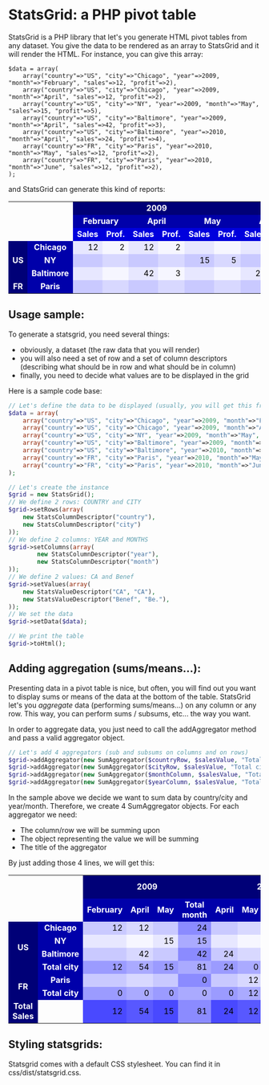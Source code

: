 StatsGrid: a PHP pivot table
============================

StatsGrid is a PHP library that let's you generate HTML pivot tables from any dataset.
You give the data to be rendered as an array to StatsGrid and it will render the HTML. For instance, you can
give this array:

	$data = array(
		array("country"=>"US", "city"=>"Chicago", "year"=>2009, "month"=>"February", "sales"=>12, "profit"=>2),	
		array("country"=>"US", "city"=>"Chicago", "year"=>2009, "month"=>"April", "sales"=>12, "profit"=>2),	
		array("country"=>"US", "city"=>"NY", "year"=>2009, "month"=>"May", "sales"=>15, "profit"=>5),
		array("country"=>"US", "city"=>"Baltimore", "year"=>2009, "month"=>"April", "sales"=>42, "profit"=>3),
		array("country"=>"US", "city"=>"Baltimore", "year"=>2010, "month"=>"April", "sales"=>24, "profit"=>4),
		array("country"=>"FR", "city"=>"Paris", "year"=>2010, "month"=>"May", "sales"=>12, "profit"=>2),
		array("country"=>"FR", "city"=>"Paris", "year"=>2010, "month"=>"June", "sales"=>12, "profit"=>2),	
	);
	
and StatsGrid can generate this kind of reports:

<style>
table.bluestatsgrid td.header.column0 {
  background-color: #000077;
  color: white; }
table.bluestatsgrid td.header.column1 {
  background-color: #0000aa;
  color: white; }
table.bluestatsgrid td.header.column2 {
  background-color: #0000dd;
  color: white; }
table.bluestatsgrid td.header.column3 {
  background-color: #1111ff;
  color: black; }
table.bluestatsgrid td.header.column4 {
  background-color: #4444ff;
  color: black; }
table.bluestatsgrid td.header.row0 {
  background-color: #000077;
  color: white; }
table.bluestatsgrid td.header.row1 {
  background-color: #0000aa;
  color: white; }
table.bluestatsgrid td.header.row2 {
  background-color: #0000dd;
  color: white; }
table.bluestatsgrid td.header.row3 {
  background-color: #1111ff;
  color: black; }
table.bluestatsgrid td.header.row4 {
  background-color: #4444ff;
  color: black; }
table.bluestatsgrid td.header {
  text-align: center;
  font-weight: bold; }
table.bluestatsgrid td.value {
  text-align: right; }
table.bluestatsgrid td.value.roweven.columneven {
  background-color: #c9c9ff;
  color: black; }
table.bluestatsgrid td.value.roweven.columnodd {
  background-color: #e7e7ff;
  color: black; }
table.bluestatsgrid td.value.rowodd.columneven {
  background-color: #d8d8ff;
  color: black; }
table.bluestatsgrid td.value.rowodd.columnodd {
  background-color: #f6f6ff;
  color: black; }
table.bluestatsgrid td.aggregate3.roweven.columneven {
  background-color: #afafff;
  color: black; }
table.bluestatsgrid td.aggregate3.roweven.columnodd {
  background-color: #ceceff;
  color: black; }
table.bluestatsgrid td.aggregate3.rowodd.columneven {
  background-color: #bebeff;
  color: black; }
table.bluestatsgrid td.aggregate3.rowodd.columnodd {
  background-color: #ddddff;
  color: black; }
table.bluestatsgrid td.aggregate4.roweven.columneven {
  background-color: #9696ff;
  color: black; }
table.bluestatsgrid td.aggregate4.roweven.columnodd {
  background-color: #b4b4ff;
  color: black; }
table.bluestatsgrid td.aggregate4.rowodd.columneven {
  background-color: #a5a5ff;
  color: black; }
table.bluestatsgrid td.aggregate4.rowodd.columnodd {
  background-color: #c3c3ff;
  color: black; }
table.bluestatsgrid td.aggregate1.roweven.columneven {
  background-color: #7c7cff;
  color: black; }
table.bluestatsgrid td.aggregate1.roweven.columnodd {
  background-color: #9b9bff;
  color: black; }
table.bluestatsgrid td.aggregate1.rowodd.columneven {
  background-color: #8b8bff;
  color: black; }
table.bluestatsgrid td.aggregate1.rowodd.columnodd {
  background-color: #aaaaff;
  color: black; }
table.bluestatsgrid td.aggregate0.roweven.columneven {
  background-color: #4949ff;
  color: black; }
table.bluestatsgrid td.aggregate0.roweven.columnodd {
  background-color: #6868ff;
  color: black; }
table.bluestatsgrid td.aggregate0.rowodd.columneven {
  background-color: #5858ff;
  color: black; }
table.bluestatsgrid td.aggregate0.rowodd.columnodd {
  background-color: #7777ff;
  color: black; }
</style>
<table class='bluestatsgrid'><tr>
<td></td><td></td><td colspan='6' class='header column0'>2009</td><td colspan='6' class='header column0'>2010</td>
</tr><tr>
<td></td><td></td><td colspan='2' class='header column1'>February</td><td colspan='2' class='header column1'>April</td><td colspan='2' class='header column1'>May</td><td colspan='2' class='header column1'>April</td><td colspan='2' class='header column1'>May</td><td colspan='2' class='header column1'>June</td>
</tr><tr>
<td></td><td></td><td class='header column2'>Sales</td><td class='header column2'>Prof.</td><td class='header column2'>Sales</td><td class='header column2'>Prof.</td><td class='header column2'>Sales</td><td class='header column2'>Prof.</td><td class='header column2'>Sales</td><td class='header column2'>Prof.</td><td class='header column2'>Sales</td><td class='header column2'>Prof.</td><td class='header column2'>Sales</td><td class='header column2'>Prof.</td>
</tr><tr>
<td rowspan='3' class='header row0'>US</td><td class='header row1'>Chicago</td><td class='value roweven columnodd'>12</td><td class='value rowodd columnodd'>2</td><td class='value roweven columnodd'>12</td><td class='value rowodd columnodd'>2</td><td class='value roweven columnodd'></td><td class='value rowodd columnodd'></td><td class='value roweven columnodd'></td><td class='value rowodd columnodd'></td><td class='value roweven columnodd'></td><td class='value rowodd columnodd'></td><td class='value roweven columnodd'></td><td class='value rowodd columnodd'></td>
</tr><tr>
<td class='header row1'>NY</td><td class='value roweven columneven'></td><td class='value rowodd columneven'></td><td class='value roweven columneven'></td><td class='value rowodd columneven'></td><td class='value roweven columneven'>15</td><td class='value rowodd columneven'>5</td><td class='value roweven columneven'></td><td class='value rowodd columneven'></td><td class='value roweven columneven'></td><td class='value rowodd columneven'></td><td class='value roweven columneven'></td><td class='value rowodd columneven'></td>
</tr><tr>
<td class='header row1'>Baltimore</td><td class='value roweven columnodd'></td><td class='value rowodd columnodd'></td><td class='value roweven columnodd'>42</td><td class='value rowodd columnodd'>3</td><td class='value roweven columnodd'></td><td class='value rowodd columnodd'></td><td class='value roweven columnodd'>24</td><td class='value rowodd columnodd'>4</td><td class='value roweven columnodd'></td><td class='value rowodd columnodd'></td><td class='value roweven columnodd'></td><td class='value rowodd columnodd'></td>
</tr><tr>
<td class='header row0'>FR</td><td class='header row1'>Paris</td><td class='value roweven columneven'></td><td class='value rowodd columneven'></td><td class='value roweven columneven'></td><td class='value rowodd columneven'></td><td class='value roweven columneven'></td><td class='value rowodd columneven'></td><td class='value roweven columneven'></td><td class='value rowodd columneven'></td><td class='value roweven columneven'>12</td><td class='value rowodd columneven'>2</td><td class='value roweven columneven'>12</td><td class='value rowodd columneven'>2</td>
</tr></table>

Usage sample:
-------------

To generate a statsgrid, you need several things:
- obviously, a dataset (the raw data that you will render)
- you will also need a set of row and a set of column descriptors (describing what should be in row and what should be in column)
- finally, you need to decide what values are to be displayed in the grid

Here is a sample code base:

```php
// Let's define the data to be displayed (usually, you will get this from a database using GROUP BY statements)
$data = array(
	array("country"=>"US", "city"=>"Chicago", "year"=>2009, "month"=>"February", "CA"=>12, "Benef"=>2),	
	array("country"=>"US", "city"=>"Chicago", "year"=>2009, "month"=>"April", "CA"=>12, "Benef"=>2),	
	array("country"=>"US", "city"=>"NY", "year"=>2009, "month"=>"May", "CA"=>15, "Benef"=>5),
	array("country"=>"US", "city"=>"Baltimore", "year"=>2009, "month"=>"April", "CA"=>42, "Benef"=>3),
	array("country"=>"US", "city"=>"Baltimore", "year"=>2010, "month"=>"April", "CA"=>24, "Benef"=>4),
	array("country"=>"FR", "city"=>"Paris", "year"=>2010, "month"=>"May", "CA"=>12, "Benef"=>2),
	array("country"=>"FR", "city"=>"Paris", "year"=>2010, "month"=>"June", "CA"=>12, "Benef"=>2),	
);

// Let's create the instance
$grid = new StatsGrid();
// We define 2 rows: COUNTRY and CITY
$grid->setRows(array(
	new StatsColumnDescriptor("country"),	
	new StatsColumnDescriptor("city")	
));
// We define 2 columns: YEAR and MONTHS
$grid->setColumns(array(
		new StatsColumnDescriptor("year"),
		new StatsColumnDescriptor("month")
));
// We define 2 values: CA and Benef
$grid->setValues(array(
	new StatsValueDescriptor("CA", "CA"),
	new StatsValueDescriptor("Benef", "Be."),		
));
// We set the data
$grid->setData($data);

// We print the table
$grid->toHtml();
```

Adding aggregation (sums/means...):
-----------------------------------

Presenting data in a pivot table is nice, but often, you will find out you want to display sums or means of the data at the bottom of the table.
StatsGrid let's you *aggregate* data (performing sums/means...) on any column or any row. This way, you can perform sums / subsums, etc... the way you want.

In order to aggregate data, you just need to call the addAggregator method and pass a valid aggregator object.

```php
// Let's add 4 aggregators (sub and subsums on columns and on rows)
$grid->addAggregator(new SumAggregator($countryRow, $salesValue, "Total Sales"));
$grid->addAggregator(new SumAggregator($cityRow, $salesValue, "Total city"));
$grid->addAggregator(new SumAggregator($monthColumn, $salesValue, "Total month"));
$grid->addAggregator(new SumAggregator($yearColumn, $salesValue, "Total year"));
```
 
In the sample above we decide we want to sum data by country/city and year/month.
Therefore, we create 4 SumAggregator objects.
For each aggregator we need:
- The column/row we will be summing upon
- The object representing the value we will be summing
- The title of the aggregator

By just adding those 4 lines, we will get this:

<table class='bluestatsgrid'><tr>
<td></td><td></td><td colspan='4' class='header column0'>2009</td><td colspan='4' class='header column0'>2010</td><td class='header column0'>Total year</td>
</tr><tr>
<td></td><td></td><td class='header column1'>February</td><td class='header column1'>April</td><td class='header column1'>May</td><td class='header column1'>Total month</td><td class='header column1'>April</td><td class='header column1'>May</td><td class='header column1'>June</td><td class='header column1'>Total month</td><td></td>
</tr><tr>
<td rowspan='4' class='header row0'>US</td><td class='header row1'>Chicago</td><td class='value roweven columneven'>12</td><td class='value rowodd columneven'>12</td><td class='value roweven columneven'></td><td class='aggregate1 value rowodd columneven'>24</td><td class='value roweven columneven'></td><td class='value rowodd columneven'></td><td class='value roweven columneven'></td><td class='aggregate1 value rowodd columneven'>0</td><td class='aggregate0 value roweven columneven'>24</td>
</tr><tr>
<td class='header row1'>NY</td><td class='value roweven columnodd'></td><td class='value rowodd columnodd'></td><td class='value roweven columnodd'>15</td><td class='aggregate1 value rowodd columnodd'>15</td><td class='value roweven columnodd'></td><td class='value rowodd columnodd'></td><td class='value roweven columnodd'></td><td class='aggregate1 value rowodd columnodd'>0</td><td class='aggregate0 value roweven columnodd'>15</td>
</tr><tr>
<td class='header row1'>Baltimore</td><td class='value roweven columneven'></td><td class='value rowodd columneven'>42</td><td class='value roweven columneven'></td><td class='aggregate1 value rowodd columneven'>42</td><td class='value roweven columneven'>24</td><td class='value rowodd columneven'></td><td class='value roweven columneven'></td><td class='aggregate1 value rowodd columneven'>24</td><td class='aggregate0 value roweven columneven'>66</td>
</tr><tr>
<td class='header row1'>Total city</td><td class='aggregate1 value roweven columnodd'>12</td><td class='aggregate1 value rowodd columnodd'>54</td><td class='aggregate1 value roweven columnodd'>15</td><td class='aggregate1 value rowodd columnodd'>81</td><td class='aggregate1 value roweven columnodd'>24</td><td class='aggregate1 value rowodd columnodd'>0</td><td class='aggregate1 value roweven columnodd'>0</td><td class='aggregate1 value rowodd columnodd'>24</td><td class='aggregate0 value roweven columnodd'>105</td>
</tr><tr>
<td rowspan='2' class='header row0'>FR</td><td class='header row1'>Paris</td><td class='value roweven columneven'></td><td class='value rowodd columneven'></td><td class='value roweven columneven'></td><td class='aggregate1 value rowodd columneven'>0</td><td class='value roweven columneven'></td><td class='value rowodd columneven'>12</td><td class='value roweven columneven'>12</td><td class='aggregate1 value rowodd columneven'>24</td><td class='aggregate0 value roweven columneven'>24</td>
</tr><tr>
<td class='header row1'>Total city</td><td class='aggregate1 value roweven columnodd'>0</td><td class='aggregate1 value rowodd columnodd'>0</td><td class='aggregate1 value roweven columnodd'>0</td><td class='aggregate1 value rowodd columnodd'>0</td><td class='aggregate1 value roweven columnodd'>0</td><td class='aggregate1 value rowodd columnodd'>12</td><td class='aggregate1 value roweven columnodd'>12</td><td class='aggregate1 value rowodd columnodd'>24</td><td class='aggregate0 value roweven columnodd'>24</td>
</tr><tr>
<td class='header row0'>Total Sales</td><td></td><td class='aggregate0 value roweven columneven'>12</td><td class='aggregate0 value rowodd columneven'>54</td><td class='aggregate0 value roweven columneven'>15</td><td class='aggregate1 value rowodd columneven'>81</td><td class='aggregate0 value roweven columneven'>24</td><td class='aggregate0 value rowodd columneven'>12</td><td class='aggregate0 value roweven columneven'>12</td><td class='aggregate1 value rowodd columneven'>48</td><td class='aggregate0 value roweven columneven'>129</td>
</tr></table>

Styling statsgrids:
-------------------

Statsgrid comes with a default CSS stylesheet.
You can find it in css/dist/statsgrid.css.



